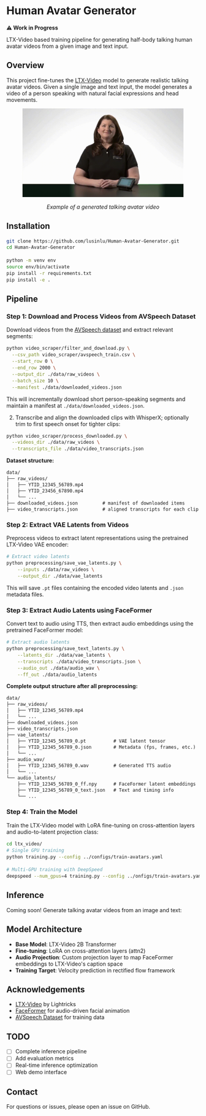 # Human Avatar Generator

**⚠️ Work in Progress**

LTX-Video based training pipeline for generating half-body talking human avatar videos from a given image and text input.

## Overview

This project fine-tunes the [LTX-Video](https://github.com/Lightricks/LTX-Video) model to generate realistic talking avatar videos. Given a single image and text input, the model generates a video of a person speaking with natural facial expressions and head movements.

<div align="center">
  <img src="assets/res_exp_03_64.gif" alt="Example Result" width="420">
  <p><i>Example of a generated talking avatar video</i></p>
</div>

## Installation

```bash
git clone https://github.com/lusinlu/Human-Avatar-Generator.git
cd Human-Avatar-Generator

python -m venv env
source env/bin/activate
pip install -r requirements.txt
pip install -e .
```

## Pipeline

### Step 1: Download and Process Videos from AVSpeech Dataset

Download videos from the [AVSpeech dataset](https://looking-to-listen.github.io/avspeech/download.html) and extract relevant segments:

```bash
python video_scraper/filter_and_download.py \
  --csv_path video_scraper/avspeech_train.csv \
  --start_row 0 \
  --end_row 2000 \
  --output_dir ./data/raw_videos \
  --batch_size 10 \
  --manifest ./data/downloaded_videos.json
```

This will incrementally download short person-speaking segments and maintain a manifest at `./data/downloaded_videos.json`.

2) Transcribe and align the downloaded clips with WhisperX; optionally trim to first speech onset for tighter clips:

```bash
python video_scraper/process_downloaded.py \
  --videos_dir ./data/raw_videos \
  --transcripts_file ./data/video_transcripts.json
```

**Dataset structure:**
```
data/
├── raw_videos/
│   ├── YTID_12345_56789.mp4
│   ├── YTID_23456_67890.mp4
│   └── ...
├── downloaded_videos.json         # manifest of downloaded items
├── video_transcripts.json         # aligned transcripts for each clip
```

### Step 2: Extract VAE Latents from Videos

Preprocess videos to extract latent representations using the pretrained LTX-Video VAE encoder:

```bash
# Extract video latents
python preprocessing/save_vae_latents.py \
    --inputs ./data/raw_videos \
    --output_dir ./data/vae_latents
```

This will save `.pt` files containing the encoded video latents and `.json` metadata files.

### Step 3: Extract Audio Latents using FaceFormer

Convert text to audio using TTS, then extract audio embeddings using the pretrained FaceFormer model:

```bash
# Extract audio latents
python preprocessing/save_text_latents.py \
    --latents_dir ./data/vae_latents \
    --transcripts ./data/video_transcripts.json \
    --audio_out ./data/audio_wav \
    --ff_out ./data/audio_latents
```

**Complete output structure after all preprocessing:**
```
data/
├── raw_videos/
│   ├── YTID_12345_56789.mp4
│   └── ...
├── downloaded_videos.json
├── video_transcripts.json
├── vae_latents/
│   ├── YTID_12345_56789_0.pt          # VAE latent tensor
│   ├── YTID_12345_56789_0.json        # Metadata (fps, frames, etc.)
│   └── ...
├── audio_wav/
│   ├── YTID_12345_56789_0.wav         # Generated TTS audio
│   └── ...
└── audio_latents/
    ├── YTID_12345_56789_0_ff.npy      # FaceFormer latent embeddings
    ├── YTID_12345_56789_0_text.json   # Text and timing info
    └── ...
```

### Step 4: Train the Model

Train the LTX-Video model with LoRA fine-tuning on cross-attention layers and audio-to-latent projection class:

```bash
cd ltx_video/
# Single GPU training
python training.py --config ../configs/train-avatars.yaml

# Multi-GPU training with DeepSpeed
deepspeed --num_gpus=4 training.py --config ../onfigs/train-avatars.yaml
```

## Inference

Coming soon! Generate talking avatar videos from an image and text:


## Model Architecture

- **Base Model**: LTX-Video 2B Transformer
- **Fine-tuning**: LoRA on cross-attention layers (attn2)
- **Audio Projection**: Custom projection layer to map FaceFormer embeddings to LTX-Video's caption space
- **Training Target**: Velocity prediction in rectified flow framework


## Acknowledgements

- [LTX-Video](https://github.com/Lightricks/LTX-Video) by Lightricks
- [FaceFormer](https://github.com/EvelynFan/FaceFormer) for audio-driven facial animation
- [AVSpeech Dataset](https://looking-to-listen.github.io/avspeech/) for training data

## TODO

- [ ] Complete inference pipeline
- [ ] Add evaluation metrics
- [ ] Real-time inference optimization
- [ ] Web demo interface

## Contact

For questions or issues, please open an issue on GitHub.
